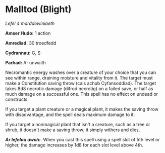 # Malltod (Blight)

*Lefel 4 marddewiniaeth*

**Amser Hudo:** 1 action

**Amrediad:** 30 troedfedd

**Cydrannau:** G, S

**Parhad:** Ar unwaith

Necromantic energy washes over a creature of your choice that you can see within range, draining moisture and vitality from it. The target must make a Constitution saving throw (cais achub Cyfansoddiad). The target takes 8d8 necrotic damage (difrod necrotig) on a failed save, or half as much damage on a successful one. This spell has no effect on undead or constructs.

If you target a plant creature or a magical plant, it makes the saving throw with disadvantage, and the spell deals maximum damage to it.

If you target a nonmagical plant that isn't a creature, such as a tree or shrub, it doesn't make a saving throw; it simply withers and dies.

***Ar lefelau uwch:***. When you cast this spell using a spell slot of 5th level or higher, the damage increases by 1d8 for each slot level above 4th.
